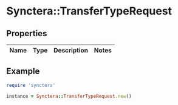 # Synctera::TransferTypeRequest

## Properties

| Name | Type | Description | Notes |
| ---- | ---- | ----------- | ----- |

## Example

```ruby
require 'synctera'

instance = Synctera::TransferTypeRequest.new()
```


